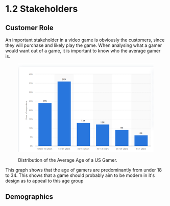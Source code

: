 # 1.2 Stakeholders

## Customer Role

An important stakeholder in a video game is obviously the customers, since they will purchase and likely play the game. When analysing what a gamer would want out of a game, it is important to know who the average gamer is.

<figure><img src="../.gitbook/assets/image (2).png" alt=""><figcaption><p>Distribution of the Average Age of a US Gamer.</p></figcaption></figure>

This graph shows that the age of gamers are predominantly from under 18 to 34. This shows that a game should probably aim to be modern in it's design as to appeal to this age group

## Demographics
